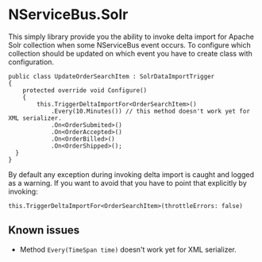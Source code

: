 NServiceBus.Solr
================
This simply library provide you the ability to invoke delta import for Apache Solr collection when some NServiceBus event occurs. To configure which collection should be updated on which event you have to create class with configuration.

    public class UpdateOrderSearchItem : SolrDataImportTrigger
    {
        protected override void Configure()
        {
            this.TriggerDeltaImportFor<OrderSearchItem>()
                .Every(10.Minutes()) // this method doesn't work yet for XML serializer.
                .On<OrderSubmited>()
                .On<OrderAccepted>()
                .On<OrderBilled>()
                .On<OrderShipped>();
      }
    }
    
By default any exception during invoking delta import is caught and logged as a warning. If you want to avoid that you have to point that explicitly by invoking:

    this.TriggerDeltaImportFor<OrderSearchItem>(throttleErrors: false)


Known issues
------------

* Method `Every(TimeSpan time)` doesn't work yet for XML serializer.
